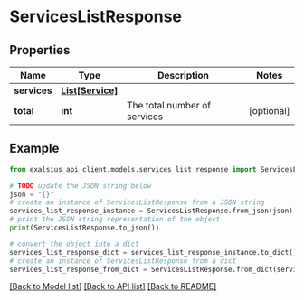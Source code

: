 # ServicesListResponse


## Properties

Name | Type | Description | Notes
------------ | ------------- | ------------- | -------------
**services** | [**List[Service]**](Service.md) |  | 
**total** | **int** | The total number of services | [optional] 

## Example

```python
from exalsius_api_client.models.services_list_response import ServicesListResponse

# TODO update the JSON string below
json = "{}"
# create an instance of ServicesListResponse from a JSON string
services_list_response_instance = ServicesListResponse.from_json(json)
# print the JSON string representation of the object
print(ServicesListResponse.to_json())

# convert the object into a dict
services_list_response_dict = services_list_response_instance.to_dict()
# create an instance of ServicesListResponse from a dict
services_list_response_from_dict = ServicesListResponse.from_dict(services_list_response_dict)
```
[[Back to Model list]](../README.md#documentation-for-models) [[Back to API list]](../README.md#documentation-for-api-endpoints) [[Back to README]](../README.md)


